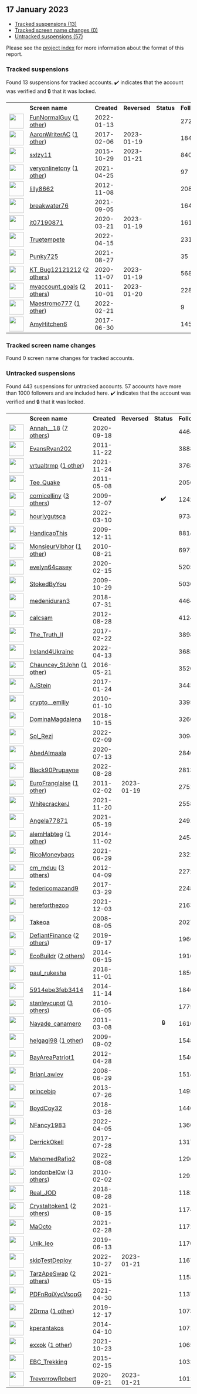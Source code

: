 ## 17 January 2023

* [Tracked suspensions (13)](#tracked-suspensions)
* [Tracked screen name changes (0)](#tracked-screen-name-changes)
* [Untracked suspensions (57)](#untracked-suspensions)

Please see the [project index](https://github.com/travisbrown/twitter-watch) for more information about the format of this report.

### Tracked suspensions

Found 13 suspensions for tracked accounts.
  ✔️ indicates that the account was verified and 🔒 that it was locked.

<table>
    <tr>
        <th></th>
        <th align="left">Screen name</th>
        <th align="left">Created</th>
        <th align="left">Reversed</th>
        <th align="left">Status</th>
        <th align="left">Followers</th>
        <th align="left">Ranking</th></tr>
    </tr>
        <tr>
            <td><a href="https://twitter.com/intent/user?user_id=1481443120738885637">
                <img src="https://pbs.twimg.com/profile_images/1481447374614577155/krgxKNiG_normal.jpg" width="40px" height="40px" align="center"/></a>
            </td>
            <td>
                <a href="https://twitter.com/FunNormalGuy">FunNormalGuy</a>&nbsp;(<a href="https://api.memory.lol/v1/tw/id/1481443120738885637">1 other</a>)&nbsp;</td>
            <td>2022-01-13</td>
            <td></td>
            <td align="center"></td>
            <td>2721</td>
            <td>6819</td>
        </tr>
        <tr>
            <td><a href="https://twitter.com/intent/user?user_id=828621756776607744">
                <img src="https://pbs.twimg.com/profile_images/1453110603061469185/MX4k63kP_normal.jpg" width="40px" height="40px" align="center"/></a>
            </td>
            <td>
                <a href="https://twitter.com/AaronWriterAC">AaronWriterAC</a>&nbsp;(<a href="https://api.memory.lol/v1/tw/id/828621756776607744">1 other</a>)&nbsp;</td>
            <td>2017-02-06</td>
            <td>2023-01-19</td>
            <td align="center"></td>
            <td>1845</td>
            <td>10904</td>
        </tr>
        <tr>
            <td><a href="https://twitter.com/intent/user?user_id=4056799154">
                <img src="https://pbs.twimg.com/profile_images/1578591268153659393/LHDUNhpd_normal.jpg" width="40px" height="40px" align="center"/></a>
            </td>
            <td>
                <a href="https://twitter.com/sxlzy11">sxlzy11</a></td>
            <td>2015-10-29</td>
            <td>2023-01-21</td>
            <td align="center"></td>
            <td>840</td>
            <td>25698</td>
        </tr>
        <tr>
            <td><a href="https://twitter.com/intent/user?user_id=1386347018474311681">
                <img src="https://pbs.twimg.com/profile_images/1427807685282459651/O02ETqbP_normal.jpg" width="40px" height="40px" align="center"/></a>
            </td>
            <td>
                <a href="https://twitter.com/veryonlinetony">veryonlinetony</a>&nbsp;(<a href="https://api.memory.lol/v1/tw/id/1386347018474311681">1 other</a>)&nbsp;</td>
            <td>2021-04-25</td>
            <td></td>
            <td align="center"></td>
            <td>97</td>
            <td>34647</td>
        </tr>
        <tr>
            <td><a href="https://twitter.com/intent/user?user_id=933283891">
                <img src="https://pbs.twimg.com/profile_images/1434670249702526979/tJfAlAXL_normal.jpg" width="40px" height="40px" align="center"/></a>
            </td>
            <td>
                <a href="https://twitter.com/lilly8662">lilly8662</a></td>
            <td>2012-11-08</td>
            <td></td>
            <td align="center"></td>
            <td>2085</td>
            <td>37408</td>
        </tr>
        <tr>
            <td><a href="https://twitter.com/intent/user?user_id=1434548719878348800">
                <img src="https://pbs.twimg.com/profile_images/1589971658017751043/Vyec8Wud_normal.jpg" width="40px" height="40px" align="center"/></a>
            </td>
            <td>
                <a href="https://twitter.com/breakwater76">breakwater76</a></td>
            <td>2021-09-05</td>
            <td></td>
            <td align="center"></td>
            <td>164</td>
            <td>37945</td>
        </tr>
        <tr>
            <td><a href="https://twitter.com/intent/user?user_id=1241462050775236608">
                <img src="https://pbs.twimg.com/profile_images/1241462305537298439/8IUictHr_normal.jpg" width="40px" height="40px" align="center"/></a>
            </td>
            <td>
                <a href="https://twitter.com/jt07190871">jt07190871</a></td>
            <td>2020-03-21</td>
            <td>2023-01-19</td>
            <td align="center"></td>
            <td>161</td>
            <td>41994</td>
        </tr>
        <tr>
            <td><a href="https://twitter.com/intent/user?user_id=1514764851842895881">
                <img src="https://pbs.twimg.com/profile_images/1535388396562128896/vf-CtKQM_normal.jpg" width="40px" height="40px" align="center"/></a>
            </td>
            <td>
                <a href="https://twitter.com/Truetempete">Truetempete</a></td>
            <td>2022-04-15</td>
            <td></td>
            <td align="center"></td>
            <td>231</td>
            <td>50788</td>
        </tr>
        <tr>
            <td><a href="https://twitter.com/intent/user?user_id=1431255045853499404">
                <img src="https://pbs.twimg.com/profile_images/1524156485667753984/jkXkbFkI_normal.jpg" width="40px" height="40px" align="center"/></a>
            </td>
            <td>
                <a href="https://twitter.com/Punky725">Punky725</a></td>
            <td>2021-08-27</td>
            <td></td>
            <td align="center"></td>
            <td>35</td>
            <td>75651</td>
        </tr>
        <tr>
            <td><a href="https://twitter.com/intent/user?user_id=1324961985876824064">
                <img src="https://pbs.twimg.com/profile_images/1521963988291964928/JhkqtVc__normal.jpg" width="40px" height="40px" align="center"/></a>
            </td>
            <td>
                <a href="https://twitter.com/KT_Bug12121212">KT_Bug12121212</a>&nbsp;(<a href="https://api.memory.lol/v1/tw/id/1324961985876824064">2 others</a>)&nbsp;</td>
            <td>2020-11-07</td>
            <td>2023-01-19</td>
            <td align="center"></td>
            <td>568</td>
            <td>76409</td>
        </tr>
        <tr>
            <td><a href="https://twitter.com/intent/user?user_id=383477185">
                <img src="https://pbs.twimg.com/profile_images/1506979335697321988/a9YvpQU1_normal.jpg" width="40px" height="40px" align="center"/></a>
            </td>
            <td>
                <a href="https://twitter.com/myaccount_goals">myaccount_goals</a>&nbsp;(<a href="https://api.memory.lol/v1/tw/id/383477185">2 others</a>)&nbsp;</td>
            <td>2011-10-01</td>
            <td>2023-01-20</td>
            <td align="center"></td>
            <td>228</td>
            <td>78646</td>
        </tr>
        <tr>
            <td><a href="https://twitter.com/intent/user?user_id=1495565654262530049">
                <img src="https://pbs.twimg.com/profile_images/1595610650570629121/PI3du4Py_normal.jpg" width="40px" height="40px" align="center"/></a>
            </td>
            <td>
                <a href="https://twitter.com/Maestromo777">Maestromo777</a>&nbsp;(<a href="https://api.memory.lol/v1/tw/id/1495565654262530049">1 other</a>)&nbsp;</td>
            <td>2022-02-21</td>
            <td></td>
            <td align="center"></td>
            <td>9</td>
            <td>98673</td>
        </tr>
        <tr>
            <td><a href="https://twitter.com/intent/user?user_id=880935837977817092">
                <img src="https://pbs.twimg.com/profile_images/880944623610241025/z_q0v-h4_normal.jpg" width="40px" height="40px" align="center"/></a>
            </td>
            <td>
                <a href="https://twitter.com/AmyHitchen6">AmyHitchen6</a></td>
            <td>2017-06-30</td>
            <td></td>
            <td align="center"></td>
            <td>145</td>
            <td>98883</td>
        </tr></table>

### Tracked screen name changes

Found 0 screen name changes for tracked accounts.

### Untracked suspensions

Found 443 suspensions for untracked accounts.
57 accounts have more than 1000 followers and are included here.
  ✔️ indicates that the account was verified and 🔒 that it was locked.

<table>
    <tr>
        <th></th>
        <th align="left">Screen name</th>
        <th align="left">Created</th>
        <th align="left">Reversed</th>
        <th align="left">Status</th>
        <th align="left">Followers</th>
    </tr>
        <tr>
            <td><a href="https://twitter.com/intent/user?user_id=1306997467402113025">
                <img src="https://pbs.twimg.com/profile_images/1591980815273058307/Br4AKeUQ_normal.jpg" width="40px" height="40px" align="center"/></a>
            </td>
            <td>
                <a href="https://twitter.com/Annah__18">Annah__18</a>&nbsp;(<a href="https://api.memory.lol/v1/tw/id/1306997467402113025">7 others</a>)&nbsp;</td>
            <td>2020-09-18</td>
            <td></td>
            <td align="center"></td>
            <td>44646</td>
        </tr>
        <tr>
            <td><a href="https://twitter.com/intent/user?user_id=418609418">
                <img src="https://pbs.twimg.com/profile_images/1270014509713960960/VRvhjJct_normal.jpg" width="40px" height="40px" align="center"/></a>
            </td>
            <td>
                <a href="https://twitter.com/EvansRyan202">EvansRyan202</a></td>
            <td>2011-11-22</td>
            <td></td>
            <td align="center"></td>
            <td>38882</td>
        </tr>
        <tr>
            <td><a href="https://twitter.com/intent/user?user_id=1463313898346618880">
                <img src="https://pbs.twimg.com/profile_images/1546919371716677633/dO6twyuu_normal.jpg" width="40px" height="40px" align="center"/></a>
            </td>
            <td>
                <a href="https://twitter.com/vrtualtrmp">vrtualtrmp</a>&nbsp;(<a href="https://api.memory.lol/v1/tw/id/1463313898346618880">1 other</a>)&nbsp;</td>
            <td>2021-11-24</td>
            <td></td>
            <td align="center"></td>
            <td>37686</td>
        </tr>
        <tr>
            <td><a href="https://twitter.com/intent/user?user_id=294965479">
                <img src="https://pbs.twimg.com/profile_images/612438075180879872/QW8WAAmW_normal.jpg" width="40px" height="40px" align="center"/></a>
            </td>
            <td>
                <a href="https://twitter.com/Tee_Quake">Tee_Quake</a></td>
            <td>2011-05-08</td>
            <td></td>
            <td align="center"></td>
            <td>20560</td>
        </tr>
        <tr>
            <td><a href="https://twitter.com/intent/user?user_id=95308091">
                <img src="https://pbs.twimg.com/profile_images/1514339312531394561/aecknpG1_normal.jpg" width="40px" height="40px" align="center"/></a>
            </td>
            <td>
                <a href="https://twitter.com/cornicelliny">cornicelliny</a>&nbsp;(<a href="https://api.memory.lol/v1/tw/id/95308091">3 others</a>)&nbsp;</td>
            <td>2009-12-07</td>
            <td></td>
            <td align="center">✔️</td>
            <td>12427</td>
        </tr>
        <tr>
            <td><a href="https://twitter.com/intent/user?user_id=1501856623400308740">
                <img src="https://pbs.twimg.com/profile_images/1596576077530501120/bC19lX01_normal.jpg" width="40px" height="40px" align="center"/></a>
            </td>
            <td>
                <a href="https://twitter.com/hourlygutsca">hourlygutsca</a></td>
            <td>2022-03-10</td>
            <td></td>
            <td align="center"></td>
            <td>9734</td>
        </tr>
        <tr>
            <td><a href="https://twitter.com/intent/user?user_id=96207241">
                <img src="https://pbs.twimg.com/profile_images/2162241855/327725_10150407505278952_223265958951_8606258_103136846_o_normal.jpg" width="40px" height="40px" align="center"/></a>
            </td>
            <td>
                <a href="https://twitter.com/HandicapThis">HandicapThis</a></td>
            <td>2009-12-11</td>
            <td></td>
            <td align="center"></td>
            <td>8814</td>
        </tr>
        <tr>
            <td><a href="https://twitter.com/intent/user?user_id=181131442">
                <img src="https://pbs.twimg.com/profile_images/1594688411499012102/2O5yLRzG_normal.jpg" width="40px" height="40px" align="center"/></a>
            </td>
            <td>
                <a href="https://twitter.com/MonsieurVibhor">MonsieurVibhor</a>&nbsp;(<a href="https://api.memory.lol/v1/tw/id/181131442">1 other</a>)&nbsp;</td>
            <td>2010-08-21</td>
            <td></td>
            <td align="center"></td>
            <td>6971</td>
        </tr>
        <tr>
            <td><a href="https://twitter.com/intent/user?user_id=1228617203722989568">
                <img src="https://pbs.twimg.com/profile_images/1228617714509516806/fFHI4QTU_normal.jpg" width="40px" height="40px" align="center"/></a>
            </td>
            <td>
                <a href="https://twitter.com/evelyn64casey">evelyn64casey</a></td>
            <td>2020-02-15</td>
            <td></td>
            <td align="center"></td>
            <td>5205</td>
        </tr>
        <tr>
            <td><a href="https://twitter.com/intent/user?user_id=86037330">
                <img src="https://pbs.twimg.com/profile_images/1596098927992143872/eWTk4QZo_normal.jpg" width="40px" height="40px" align="center"/></a>
            </td>
            <td>
                <a href="https://twitter.com/StokedByYou">StokedByYou</a></td>
            <td>2009-10-29</td>
            <td></td>
            <td align="center"></td>
            <td>5030</td>
        </tr>
        <tr>
            <td><a href="https://twitter.com/intent/user?user_id=1024415514007949312">
                <img src="https://pbs.twimg.com/profile_images/1591051710918807552/4Jo7JXqy_normal.jpg" width="40px" height="40px" align="center"/></a>
            </td>
            <td>
                <a href="https://twitter.com/medeniduran3">medeniduran3</a></td>
            <td>2018-07-31</td>
            <td></td>
            <td align="center"></td>
            <td>4464</td>
        </tr>
        <tr>
            <td><a href="https://twitter.com/intent/user?user_id=788059556">
                <img src="https://pbs.twimg.com/profile_images/1571356019523223553/uGt76yzy_normal.jpg" width="40px" height="40px" align="center"/></a>
            </td>
            <td>
                <a href="https://twitter.com/calcsam">calcsam</a></td>
            <td>2012-08-28</td>
            <td></td>
            <td align="center"></td>
            <td>4124</td>
        </tr>
        <tr>
            <td><a href="https://twitter.com/intent/user?user_id=834434524801036288">
                <img src="https://pbs.twimg.com/profile_images/1265536424285286401/8el7aufT_normal.jpg" width="40px" height="40px" align="center"/></a>
            </td>
            <td>
                <a href="https://twitter.com/The_Truth_II">The_Truth_II</a></td>
            <td>2017-02-22</td>
            <td></td>
            <td align="center"></td>
            <td>3898</td>
        </tr>
        <tr>
            <td><a href="https://twitter.com/intent/user?user_id=1514164679198789632">
                <img src="https://pbs.twimg.com/profile_images/1539092853342740480/qMZiVec-_normal.jpg" width="40px" height="40px" align="center"/></a>
            </td>
            <td>
                <a href="https://twitter.com/Ireland4Ukraine">Ireland4Ukraine</a></td>
            <td>2022-04-13</td>
            <td></td>
            <td align="center"></td>
            <td>3683</td>
        </tr>
        <tr>
            <td><a href="https://twitter.com/intent/user?user_id=734080891786539008">
                <img src="https://pbs.twimg.com/profile_images/1592940766027972608/HHg2Ecj2_normal.jpg" width="40px" height="40px" align="center"/></a>
            </td>
            <td>
                <a href="https://twitter.com/Chauncey_StJohn">Chauncey_StJohn</a>&nbsp;(<a href="https://api.memory.lol/v1/tw/id/734080891786539008">1 other</a>)&nbsp;</td>
            <td>2016-05-21</td>
            <td></td>
            <td align="center"></td>
            <td>3520</td>
        </tr>
        <tr>
            <td><a href="https://twitter.com/intent/user?user_id=823881758286475265">
                <img src="https://pbs.twimg.com/profile_images/823893391213789184/V9xPo8sS_normal.jpg" width="40px" height="40px" align="center"/></a>
            </td>
            <td>
                <a href="https://twitter.com/AJStein">AJStein</a></td>
            <td>2017-01-24</td>
            <td></td>
            <td align="center"></td>
            <td>3443</td>
        </tr>
        <tr>
            <td><a href="https://twitter.com/intent/user?user_id=103483726">
                <img src="https://pbs.twimg.com/profile_images/1594409500143910912/lTJaZjjf_normal.jpg" width="40px" height="40px" align="center"/></a>
            </td>
            <td>
                <a href="https://twitter.com/crypto__emlliy">crypto__emlliy</a></td>
            <td>2010-01-10</td>
            <td></td>
            <td align="center"></td>
            <td>3395</td>
        </tr>
        <tr>
            <td><a href="https://twitter.com/intent/user?user_id=1051915930991816710">
                <img src="https://pbs.twimg.com/profile_images/1576941115990835200/HNMdqebj_normal.jpg" width="40px" height="40px" align="center"/></a>
            </td>
            <td>
                <a href="https://twitter.com/DominaMagdalena">DominaMagdalena</a></td>
            <td>2018-10-15</td>
            <td></td>
            <td align="center"></td>
            <td>3260</td>
        </tr>
        <tr>
            <td><a href="https://twitter.com/intent/user?user_id=1491356616544899072">
                <img src="https://pbs.twimg.com/profile_images/1595006330884030464/ylfUMuJR_normal.jpg" width="40px" height="40px" align="center"/></a>
            </td>
            <td>
                <a href="https://twitter.com/Sol_Rezi">Sol_Rezi</a></td>
            <td>2022-02-09</td>
            <td></td>
            <td align="center"></td>
            <td>3094</td>
        </tr>
        <tr>
            <td><a href="https://twitter.com/intent/user?user_id=1282785766796603399">
                <img src="https://pbs.twimg.com/profile_images/1282786410970460161/loCfI_yc_normal.jpg" width="40px" height="40px" align="center"/></a>
            </td>
            <td>
                <a href="https://twitter.com/AbedAlmaala">AbedAlmaala</a></td>
            <td>2020-07-13</td>
            <td></td>
            <td align="center"></td>
            <td>2840</td>
        </tr>
        <tr>
            <td><a href="https://twitter.com/intent/user?user_id=1563681878250512384">
                <img src="https://pbs.twimg.com/profile_images/1563682077026951168/z2iFANYk_normal.jpg" width="40px" height="40px" align="center"/></a>
            </td>
            <td>
                <a href="https://twitter.com/Black90Prupayne">Black90Prupayne</a></td>
            <td>2022-08-28</td>
            <td></td>
            <td align="center"></td>
            <td>2813</td>
        </tr>
        <tr>
            <td><a href="https://twitter.com/intent/user?user_id=246175429">
                <img src="https://pbs.twimg.com/profile_images/1403635804245745666/247YUccR_normal.jpg" width="40px" height="40px" align="center"/></a>
            </td>
            <td>
                <a href="https://twitter.com/EuroFranglaise">EuroFranglaise</a>&nbsp;(<a href="https://api.memory.lol/v1/tw/id/246175429">1 other</a>)&nbsp;</td>
            <td>2011-02-02</td>
            <td>2023-01-19</td>
            <td align="center"></td>
            <td>2751</td>
        </tr>
        <tr>
            <td><a href="https://twitter.com/intent/user?user_id=1462115076157157393">
                <img src="https://pbs.twimg.com/profile_images/1528179555495600128/rOtEvfu3_normal.jpg" width="40px" height="40px" align="center"/></a>
            </td>
            <td>
                <a href="https://twitter.com/WhitecrackerJ">WhitecrackerJ</a></td>
            <td>2021-11-20</td>
            <td></td>
            <td align="center"></td>
            <td>2558</td>
        </tr>
        <tr>
            <td><a href="https://twitter.com/intent/user?user_id=1395029930711273472">
                <img src="https://pbs.twimg.com/profile_images/1549400441578221568/7Wf6CyuI_normal.jpg" width="40px" height="40px" align="center"/></a>
            </td>
            <td>
                <a href="https://twitter.com/Angela77871">Angela77871</a></td>
            <td>2021-05-19</td>
            <td></td>
            <td align="center"></td>
            <td>2491</td>
        </tr>
        <tr>
            <td><a href="https://twitter.com/intent/user?user_id=2857253747">
                <img src="https://pbs.twimg.com/profile_images/1597002532617961475/OR0u5gEj_normal.jpg" width="40px" height="40px" align="center"/></a>
            </td>
            <td>
                <a href="https://twitter.com/alemHabteg">alemHabteg</a>&nbsp;(<a href="https://api.memory.lol/v1/tw/id/2857253747">1 other</a>)&nbsp;</td>
            <td>2014-11-02</td>
            <td></td>
            <td align="center"></td>
            <td>2454</td>
        </tr>
        <tr>
            <td><a href="https://twitter.com/intent/user?user_id=1409931444391014403">
                <img src="https://pbs.twimg.com/profile_images/1536754609737175040/d511_4GW_normal.jpg" width="40px" height="40px" align="center"/></a>
            </td>
            <td>
                <a href="https://twitter.com/RicoMoneybags">RicoMoneybags</a></td>
            <td>2021-06-29</td>
            <td></td>
            <td align="center"></td>
            <td>2322</td>
        </tr>
        <tr>
            <td><a href="https://twitter.com/intent/user?user_id=549204624">
                <img src="https://pbs.twimg.com/profile_images/1558874712293445632/tnT8qQ9e_normal.jpg" width="40px" height="40px" align="center"/></a>
            </td>
            <td>
                <a href="https://twitter.com/cm_mduu">cm_mduu</a>&nbsp;(<a href="https://api.memory.lol/v1/tw/id/549204624">3 others</a>)&nbsp;</td>
            <td>2012-04-09</td>
            <td></td>
            <td align="center"></td>
            <td>2272</td>
        </tr>
        <tr>
            <td><a href="https://twitter.com/intent/user?user_id=847108003698495489">
                <img src="https://pbs.twimg.com/profile_images/1328865608612638723/AGYW213d_normal.jpg" width="40px" height="40px" align="center"/></a>
            </td>
            <td>
                <a href="https://twitter.com/federicomazand9">federicomazand9</a></td>
            <td>2017-03-29</td>
            <td></td>
            <td align="center"></td>
            <td>2248</td>
        </tr>
        <tr>
            <td><a href="https://twitter.com/intent/user?user_id=1466670102447890433">
                <img src="https://pbs.twimg.com/profile_images/1587406522895720448/5CkfBIaY_normal.jpg" width="40px" height="40px" align="center"/></a>
            </td>
            <td>
                <a href="https://twitter.com/hereforthezoo">hereforthezoo</a></td>
            <td>2021-12-03</td>
            <td></td>
            <td align="center"></td>
            <td>2163</td>
        </tr>
        <tr>
            <td><a href="https://twitter.com/intent/user?user_id=15734705">
                <img src="https://pbs.twimg.com/profile_images/1579342682752618502/xcktAcD0_normal.jpg" width="40px" height="40px" align="center"/></a>
            </td>
            <td>
                <a href="https://twitter.com/Takeoa">Takeoa</a></td>
            <td>2008-08-05</td>
            <td></td>
            <td align="center"></td>
            <td>2027</td>
        </tr>
        <tr>
            <td><a href="https://twitter.com/intent/user?user_id=1173976498916732929">
                <img src="https://pbs.twimg.com/profile_images/1598116034778636289/DXZd0fwK_normal.jpg" width="40px" height="40px" align="center"/></a>
            </td>
            <td>
                <a href="https://twitter.com/DefiantFinance">DefiantFinance</a>&nbsp;(<a href="https://api.memory.lol/v1/tw/id/1173976498916732929">2 others</a>)&nbsp;</td>
            <td>2019-09-17</td>
            <td></td>
            <td align="center"></td>
            <td>1966</td>
        </tr>
        <tr>
            <td><a href="https://twitter.com/intent/user?user_id=2568241110">
                <img src="https://pbs.twimg.com/profile_images/1543825600686788609/ZZG-POQE_normal.jpg" width="40px" height="40px" align="center"/></a>
            </td>
            <td>
                <a href="https://twitter.com/EcoBuildr">EcoBuildr</a>&nbsp;(<a href="https://api.memory.lol/v1/tw/id/2568241110">2 others</a>)&nbsp;</td>
            <td>2014-06-15</td>
            <td></td>
            <td align="center"></td>
            <td>1916</td>
        </tr>
        <tr>
            <td><a href="https://twitter.com/intent/user?user_id=1058028712195776512">
                <img src="https://pbs.twimg.com/profile_images/1525462323544088576/Jg2BqvEt_normal.jpg" width="40px" height="40px" align="center"/></a>
            </td>
            <td>
                <a href="https://twitter.com/paul_rukesha">paul_rukesha</a></td>
            <td>2018-11-01</td>
            <td></td>
            <td align="center"></td>
            <td>1850</td>
        </tr>
        <tr>
            <td><a href="https://twitter.com/intent/user?user_id=2876502939">
                <img src="https://pbs.twimg.com/profile_images/1456179226240028673/RZzSnAFP_normal.jpg" width="40px" height="40px" align="center"/></a>
            </td>
            <td>
                <a href="https://twitter.com/5914ebe3feb3414">5914ebe3feb3414</a></td>
            <td>2014-11-14</td>
            <td></td>
            <td align="center"></td>
            <td>1846</td>
        </tr>
        <tr>
            <td><a href="https://twitter.com/intent/user?user_id=152117099">
                <img src="https://pbs.twimg.com/profile_images/1530089918101278720/y19qX6h3_normal.jpg" width="40px" height="40px" align="center"/></a>
            </td>
            <td>
                <a href="https://twitter.com/stanleycupot">stanleycupot</a>&nbsp;(<a href="https://api.memory.lol/v1/tw/id/152117099">3 others</a>)&nbsp;</td>
            <td>2010-06-05</td>
            <td></td>
            <td align="center"></td>
            <td>1775</td>
        </tr>
        <tr>
            <td><a href="https://twitter.com/intent/user?user_id=262869980">
                <img src="https://pbs.twimg.com/profile_images/1815032323/n517918936_590661_745_normal.jpg" width="40px" height="40px" align="center"/></a>
            </td>
            <td>
                <a href="https://twitter.com/Nayade_canamero">Nayade_canamero</a></td>
            <td>2011-03-08</td>
            <td></td>
            <td align="center">🔒</td>
            <td>1610</td>
        </tr>
        <tr>
            <td><a href="https://twitter.com/intent/user?user_id=70980631">
                <img src="https://pbs.twimg.com/profile_images/1558665568596611072/HSAUSDgW_normal.jpg" width="40px" height="40px" align="center"/></a>
            </td>
            <td>
                <a href="https://twitter.com/helgagi98">helgagi98</a>&nbsp;(<a href="https://api.memory.lol/v1/tw/id/70980631">1 other</a>)&nbsp;</td>
            <td>2009-09-02</td>
            <td></td>
            <td align="center"></td>
            <td>1548</td>
        </tr>
        <tr>
            <td><a href="https://twitter.com/intent/user?user_id=565042106">
                <img src="https://pbs.twimg.com/profile_images/1570759745576779780/pQAGo1ek_normal.jpg" width="40px" height="40px" align="center"/></a>
            </td>
            <td>
                <a href="https://twitter.com/BayAreaPatriot1">BayAreaPatriot1</a></td>
            <td>2012-04-28</td>
            <td></td>
            <td align="center"></td>
            <td>1540</td>
        </tr>
        <tr>
            <td><a href="https://twitter.com/intent/user?user_id=15271820">
                <img src="https://pbs.twimg.com/profile_images/1588407967434493952/5vYEv4ah_normal.jpg" width="40px" height="40px" align="center"/></a>
            </td>
            <td>
                <a href="https://twitter.com/BrianLawley">BrianLawley</a></td>
            <td>2008-06-29</td>
            <td></td>
            <td align="center"></td>
            <td>1514</td>
        </tr>
        <tr>
            <td><a href="https://twitter.com/intent/user?user_id=1621857805">
                <img src="https://pbs.twimg.com/profile_images/1135898126097588224/4qDqsbc9_normal.png" width="40px" height="40px" align="center"/></a>
            </td>
            <td>
                <a href="https://twitter.com/princebjp">princebjp</a></td>
            <td>2013-07-26</td>
            <td></td>
            <td align="center"></td>
            <td>1495</td>
        </tr>
        <tr>
            <td><a href="https://twitter.com/intent/user?user_id=978183493141147649">
                <img src="https://pbs.twimg.com/profile_images/1442581759909056513/KAwzoqkY_normal.jpg" width="40px" height="40px" align="center"/></a>
            </td>
            <td>
                <a href="https://twitter.com/BoydCoy32">BoydCoy32</a></td>
            <td>2018-03-26</td>
            <td></td>
            <td align="center"></td>
            <td>1446</td>
        </tr>
        <tr>
            <td><a href="https://twitter.com/intent/user?user_id=1511462367032483843">
                <img src="https://pbs.twimg.com/profile_images/1512516409800155152/BvJnsXXX_normal.jpg" width="40px" height="40px" align="center"/></a>
            </td>
            <td>
                <a href="https://twitter.com/NFancy1983">NFancy1983</a></td>
            <td>2022-04-05</td>
            <td></td>
            <td align="center"></td>
            <td>1360</td>
        </tr>
        <tr>
            <td><a href="https://twitter.com/intent/user?user_id=890970561010167809">
                <img src="https://pbs.twimg.com/profile_images/1581388184713412609/kzawPL5y_normal.jpg" width="40px" height="40px" align="center"/></a>
            </td>
            <td>
                <a href="https://twitter.com/DerrickOkell">DerrickOkell</a></td>
            <td>2017-07-28</td>
            <td></td>
            <td align="center"></td>
            <td>1317</td>
        </tr>
        <tr>
            <td><a href="https://twitter.com/intent/user?user_id=1556617933476057088">
                <img src="https://pbs.twimg.com/profile_images/1556619568554074113/tEdGyzcm_normal.png" width="40px" height="40px" align="center"/></a>
            </td>
            <td>
                <a href="https://twitter.com/MahomedRafiq2">MahomedRafiq2</a></td>
            <td>2022-08-08</td>
            <td></td>
            <td align="center"></td>
            <td>1296</td>
        </tr>
        <tr>
            <td><a href="https://twitter.com/intent/user?user_id=110564264">
                <img src="https://pbs.twimg.com/profile_images/1397423855862308864/3XglSLvb_normal.jpg" width="40px" height="40px" align="center"/></a>
            </td>
            <td>
                <a href="https://twitter.com/londonbel0w">londonbel0w</a>&nbsp;(<a href="https://api.memory.lol/v1/tw/id/110564264">3 others</a>)&nbsp;</td>
            <td>2010-02-02</td>
            <td></td>
            <td align="center"></td>
            <td>1291</td>
        </tr>
        <tr>
            <td><a href="https://twitter.com/intent/user?user_id=1034585479105138690">
                <img src="https://pbs.twimg.com/profile_images/1597147559578959872/npJe_KfT_normal.jpg" width="40px" height="40px" align="center"/></a>
            </td>
            <td>
                <a href="https://twitter.com/Real_JOD">Real_JOD</a></td>
            <td>2018-08-28</td>
            <td></td>
            <td align="center"></td>
            <td>1182</td>
        </tr>
        <tr>
            <td><a href="https://twitter.com/intent/user?user_id=1426869599560159233">
                <img src="https://pbs.twimg.com/profile_images/1580207889020600322/9ru7thg6_normal.jpg" width="40px" height="40px" align="center"/></a>
            </td>
            <td>
                <a href="https://twitter.com/Crystaltoken1">Crystaltoken1</a>&nbsp;(<a href="https://api.memory.lol/v1/tw/id/1426869599560159233">2 others</a>)&nbsp;</td>
            <td>2021-08-15</td>
            <td></td>
            <td align="center"></td>
            <td>1174</td>
        </tr>
        <tr>
            <td><a href="https://twitter.com/intent/user?user_id=1365881513351524354">
                <img src="https://pbs.twimg.com/profile_images/1594454685951426560/c9D1bZLA_normal.jpg" width="40px" height="40px" align="center"/></a>
            </td>
            <td>
                <a href="https://twitter.com/MaOcto">MaOcto</a></td>
            <td>2021-02-28</td>
            <td></td>
            <td align="center"></td>
            <td>1171</td>
        </tr>
        <tr>
            <td><a href="https://twitter.com/intent/user?user_id=1139215193949577217">
                <img src="https://pbs.twimg.com/profile_images/1587063240143536134/B94fUY0V_normal.jpg" width="40px" height="40px" align="center"/></a>
            </td>
            <td>
                <a href="https://twitter.com/Unik_leo">Unik_leo</a></td>
            <td>2019-06-13</td>
            <td></td>
            <td align="center"></td>
            <td>1170</td>
        </tr>
        <tr>
            <td><a href="https://twitter.com/intent/user?user_id=1585488261685837824">
                <img src="https://pbs.twimg.com/profile_images/1598030325644492800/99Fw7nsK_normal.png" width="40px" height="40px" align="center"/></a>
            </td>
            <td>
                <a href="https://twitter.com/skipTestDeploy">skipTestDeploy</a></td>
            <td>2022-10-27</td>
            <td>2023-01-21</td>
            <td align="center"></td>
            <td>1167</td>
        </tr>
        <tr>
            <td><a href="https://twitter.com/intent/user?user_id=1393658344427114498">
                <img src="https://pbs.twimg.com/profile_images/1561843121725399041/4gRjNtjo_normal.jpg" width="40px" height="40px" align="center"/></a>
            </td>
            <td>
                <a href="https://twitter.com/TarzApeSwap">TarzApeSwap</a>&nbsp;(<a href="https://api.memory.lol/v1/tw/id/1393658344427114498">2 others</a>)&nbsp;</td>
            <td>2021-05-15</td>
            <td></td>
            <td align="center"></td>
            <td>1158</td>
        </tr>
        <tr>
            <td><a href="https://twitter.com/intent/user?user_id=1388161437302992898">
                <img src="https://pbs.twimg.com/profile_images/1589717741040275456/Ubvx7d11_normal.jpg" width="40px" height="40px" align="center"/></a>
            </td>
            <td>
                <a href="https://twitter.com/PDFnRqiXycVsopG">PDFnRqiXycVsopG</a></td>
            <td>2021-04-30</td>
            <td></td>
            <td align="center"></td>
            <td>1137</td>
        </tr>
        <tr>
            <td><a href="https://twitter.com/intent/user?user_id=1206942527913365507">
                <img src="https://pbs.twimg.com/profile_images/1591909830591225863/TS1t5SAs_normal.jpg" width="40px" height="40px" align="center"/></a>
            </td>
            <td>
                <a href="https://twitter.com/2Drma">2Drma</a>&nbsp;(<a href="https://api.memory.lol/v1/tw/id/1206942527913365507">1 other</a>)&nbsp;</td>
            <td>2019-12-17</td>
            <td></td>
            <td align="center"></td>
            <td>1073</td>
        </tr>
        <tr>
            <td><a href="https://twitter.com/intent/user?user_id=2436715856">
                <img src="https://pbs.twimg.com/profile_images/714333207399936000/zpysXtU2_normal.jpg" width="40px" height="40px" align="center"/></a>
            </td>
            <td>
                <a href="https://twitter.com/kperantakos">kperantakos</a></td>
            <td>2014-04-10</td>
            <td></td>
            <td align="center"></td>
            <td>1071</td>
        </tr>
        <tr>
            <td><a href="https://twitter.com/intent/user?user_id=1451909467424002052">
                <img src="https://pbs.twimg.com/profile_images/1597733892013760512/RxWyAvgz_normal.jpg" width="40px" height="40px" align="center"/></a>
            </td>
            <td>
                <a href="https://twitter.com/exxpk">exxpk</a>&nbsp;(<a href="https://api.memory.lol/v1/tw/id/1451909467424002052">1 other</a>)&nbsp;</td>
            <td>2021-10-23</td>
            <td></td>
            <td align="center"></td>
            <td>1065</td>
        </tr>
        <tr>
            <td><a href="https://twitter.com/intent/user?user_id=3021477098">
                <img src="https://pbs.twimg.com/profile_images/1597108285060136960/oYXcaaQ8_normal.jpg" width="40px" height="40px" align="center"/></a>
            </td>
            <td>
                <a href="https://twitter.com/EBC_Trekking">EBC_Trekking</a></td>
            <td>2015-02-15</td>
            <td></td>
            <td align="center"></td>
            <td>1033</td>
        </tr>
        <tr>
            <td><a href="https://twitter.com/intent/user?user_id=1307869574566686721">
                <img src="https://pbs.twimg.com/profile_images/1307869957427007489/_tWIYYkz_normal.jpg" width="40px" height="40px" align="center"/></a>
            </td>
            <td>
                <a href="https://twitter.com/TrevorrowRobert">TrevorrowRobert</a></td>
            <td>2020-09-21</td>
            <td>2023-01-21</td>
            <td align="center"></td>
            <td>1011</td>
        </tr></table>
